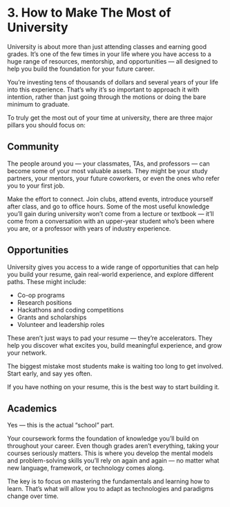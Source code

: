 # 3. How to Make The Most of University

University is about more than just attending classes and earning good grades. It’s one of the few times in your life where you have access to a huge range of resources, mentorship, and opportunities — all designed to help you build the foundation for your future career.

You’re investing tens of thousands of dollars and several years of your life into this experience. That’s why it’s so important to approach it with intention, rather than just going through the motions or doing the bare minimum to graduate.

To truly get the most out of your time at university, there are three major pillars you should focus on:

## Community

The people around you — your classmates, TAs, and professors — can become some of your most valuable assets. They might be your study partners, your mentors, your future coworkers, or even the ones who refer you to your first job.

Make the effort to connect. Join clubs, attend events, introduce yourself after class, and go to office hours. Some of the most useful knowledge you’ll gain during university won’t come from a lecture or textbook — it’ll come from a conversation with an upper-year student who’s been where you are, or a professor with years of industry experience.

## Opportunities

University gives you access to a wide range of opportunities that can help you build your resume, gain real-world experience, and explore different paths. These might include:

- Co-op programs
- Research positions
- Hackathons and coding competitions
- Grants and scholarships
- Volunteer and leadership roles

These aren’t just ways to pad your resume — they’re accelerators. They help you discover what excites you, build meaningful experience, and grow your network.

The biggest mistake most students make is waiting too long to get involved. Start early, and say yes often.

If you have nothing on your resume, this is the best way to start building it.

## Academics

Yes — this is the actual “school” part.

Your coursework forms the foundation of knowledge you’ll build on throughout your career. Even though grades aren’t everything, taking your courses seriously matters. This is where you develop the mental models and problem-solving skills you’ll rely on again and again — no matter what new language, framework, or technology comes along.

The key is to focus on mastering the fundamentals and learning how to learn. That’s what will allow you to adapt as technologies and paradigms change over time.
